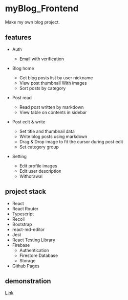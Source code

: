 # myBlog_Frontend

Make my own blog project.

## features

- Auth

  - Email with verification

- Blog home

  - Get blog posts list by user nickname
  - View post thumbnail With images
  - Sort posts by category

- Post read

  - Read post written by markdown
  - View table on contents in sidebar

- Post edit & write

  - Set title and thumbnail data
  - Write blog posts using markdown
  - Drag & Drop image to fit the cursor during post edit
  - Set category group

- Setting
  - Edit profile images
  - Edit user description
  - Withdrawal

## project stack

- React
- React Router
- Typescript
- Recoil
- Bootstrap
- react-md-editor
- Jest
- React Testing Library
- Firebase
  - Authentication
  - Firestore Database
  - Storage
- Github Pages

## demonstration

[Link](https://minnieminwoo.github.io/myBlog_Frontend/)
